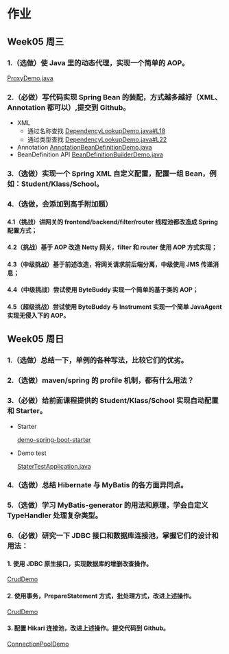 # 作业

## Week05 周三

### 1.（选做）使 Java 里的动态代理，实现一个简单的 AOP。

[ProxyDemo.java](common/src/main/java/homework/h01/ProxyDemo.java)

### 2.（必做）写代码实现 Spring Bean 的装配，方式越多越好（XML、Annotation 都可以）,提交到 Github。

- XML
    - 通过名称查找
      [DependencyLookupDemo.java#L18](common/src/main/java/homework/h02/DependencyLookupDemo.java#L18)
    - 通过类型查找
      [DependencyLookupDemo.java#L22](common/src/main/java/homework/h02/DependencyLookupDemo.java#L22)
- Annotation
  [AnnotationBeanDefinitionDemo.java](common/src/main/java/homework/h02/AnnotationBeanDefinitionDemo.java)
- BeanDefinition API
  [BeanDefinitionBuilderDemo.java](common/src/main/java/homework/h02/BeanDefinitionBuilderDemo.java)

### 3.（选做）实现一个 Spring XML 自定义配置，配置一组 Bean，例如：Student/Klass/School。

### 4.（选做，会添加到高手附加题）

#### 4.1（挑战）讲网关的 frontend/backend/filter/router 线程池都改造成 Spring 配置方式；

#### 4.2（挑战）基于 AOP 改造 Netty 网关，filter 和 router 使用 AOP 方式实现；

#### 4.3（中级挑战）基于前述改造，将网关请求前后端分离，中级使用 JMS 传递消息；

#### 4.4（中级挑战）尝试使用 ByteBuddy 实现一个简单的基于类的 AOP；

#### 4.5（超级挑战）尝试使用 ByteBuddy 与 Instrument 实现一个简单 JavaAgent 实现无侵入下的 AOP。

## Week05 周日

### 1.（选做）总结一下，单例的各种写法，比较它们的优劣。

### 2.（选做）maven/spring 的 profile 机制，都有什么用法？

### 3.（必做）给前面课程提供的 Student/Klass/School 实现自动配置和 Starter。

- Starter

  [demo-spring-boot-starter](Week_05/demo-spring-boot-starter)
- Demo test

  [StaterTestApplication.java](src/main/java/com/example/statertest/StaterTestApplication.java)

### 4.（选做）总结 Hibernate 与 MyBatis 的各方面异同点。

### 5.（选做）学习 MyBatis-generator 的用法和原理，学会自定义 TypeHandler 处理复杂类型。

### 6.（必做）研究一下 JDBC 接口和数据库连接池，掌握它们的设计和用法：

#### 1. 使用 JDBC 原生接口，实现数据库的增删改查操作。

[CrudDemo](src/main/java/com/example/jdbc/demo/CrudDemo.java)

#### 2. 使用事务，PrepareStatement 方式，批处理方式，改进上述操作。

[CrudDemo](src/main/java/com/example/jdbc/demo/CrudDemo.java)

#### 3. 配置 Hikari 连接池，改进上述操作。提交代码到 Github。

[ConnectionPoolDemo](src/main/java/com/example/jdbc/demo/ConnectionPoolDemo.java)